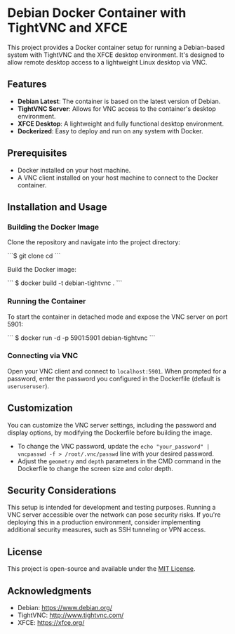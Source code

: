 # Debian Docker Container with TightVNC and XFCE

This project provides a Docker container setup for running a Debian-based system with TightVNC and the XFCE desktop environment. It's designed to allow remote desktop access to a lightweight Linux desktop via VNC.

## Features

- **Debian Latest**: The container is based on the latest version of Debian.
- **TightVNC Server**: Allows for VNC access to the container's desktop environment.
- **XFCE Desktop**: A lightweight and fully functional desktop environment.
- **Dockerized**: Easy to deploy and run on any system with Docker.

## Prerequisites

- Docker installed on your host machine.
- A VNC client installed on your host machine to connect to the Docker container.

## Installation and Usage

### Building the Docker Image

Clone the repository and navigate into the project directory:

\```$ git clone <repository-url>
cd <project-directory>
\```

Build the Docker image:

\```
$ docker build -t debian-tightvnc .
\```

### Running the Container

To start the container in detached mode and expose the VNC server on port 5901:

\```
$ docker run -d -p 5901:5901 debian-tightvnc
\```

### Connecting via VNC

Open your VNC client and connect to `localhost:5901`. When prompted for a password, enter the password you configured in the Dockerfile (default is `useruseruser`).

## Customization

You can customize the VNC server settings, including the password and display options, by modifying the Dockerfile before building the image.

- To change the VNC password, update the `echo "your_password" | vncpasswd -f > /root/.vnc/passwd` line with your desired password.
- Adjust the `geometry` and `depth` parameters in the CMD command in the Dockerfile to change the screen size and color depth.

## Security Considerations

This setup is intended for development and testing purposes. Running a VNC server accessible over the network can pose security risks. If you're deploying this in a production environment, consider implementing additional security measures, such as SSH tunneling or VPN access.

## License

This project is open-source and available under the [MIT License](LICENSE).

## Acknowledgments

- Debian: https://www.debian.org/
- TightVNC: http://www.tightvnc.com/
- XFCE: https://xfce.org/
